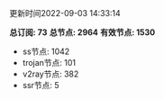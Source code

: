 更新时间2022-09-03 14:33:14

**总订阅: 73**
**总节点: 2964**
**有效节点: 1530**
- ss节点: 1042
- trojan节点: 101
- v2ray节点: 382
- ssr节点: 5
